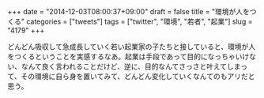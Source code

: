 +++
date = "2014-12-03T08:00:37+09:00"
draft = false
title = "環境が人をつくる"
categories = ["tweets"]
tags = ["twitter", "環境", "若者", "起業"]
slug = "4179"
+++

どんどん吸収して急成長していく若い起業家の子たちと接していると、環境が人をつくるということを実感するなあ。起業は手段であって目的になっちゃいけない、なんて良く言われることだけど、逆に、目的なんてさっさと叶えてしまって、その環境に自ら身を置いてみて、どんどん変化していくなんてのもアリだと思う。

